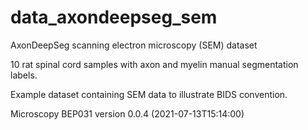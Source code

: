 # data_axondeepseg_sem
AxonDeepSeg scanning electron microscopy (SEM) dataset

10 rat spinal cord samples with axon and myelin manual segmentation labels.

Example dataset containing SEM data to illustrate BIDS convention.

Microscopy BEP031 version 0.0.4 (2021-07-13T15:14:00)
